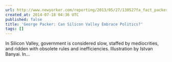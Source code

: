 ```yaml
---
url: http://www.newyorker.com/reporting/2013/05/27/130527fa_fact_packer
created_at: 2014-07-18 04:36 UTC
published: false
title: 'George Packer: Can Silicon Valley Embrace Politics?'
tags: []
---
```


In Silicon Valley, government is considered slow, staffed by mediocrities, and ridden with obsolete rules and inefficiencies. Illustration by Istvan Banyai.
In…
